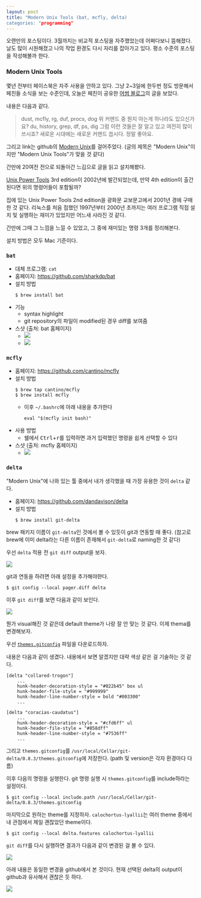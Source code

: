 ```yaml
---
layout: post
title: "Modern Unix Tools (bat, mcfly, delta)
categories: "programming"
---
```


오랜만의 포스팅이다. 3월까지는 비교적 포스팅을 자주했었는데 어쩌다보니 뜸해졌다. 날도 많이 시원해졌고 나의 작업 환경도 다시 자리를 잡아가고 있다. 평소 수준의 포스팅을 작성해볼까 한다.

### Modern Unix Tools

몇년 전부터 페이스북은 자주 사용을 안하고 있다. 그냥 2~3일에 한두번 정도 방문해서 페친들 소식을 보는 수준인데, 오늘은 페친이 공유한 [어썸 블로그](https://www.facebook.com/awesomeblogs/posts/1204819803371049)의 글을 보았다.

내용은 다음과 같다.

> dust, mcfly, rg, duf, procs, dog
> 위 커맨드 중 뭔지 아는게 하나라도 있으신가요?
> du, history, grep, df, ps, dig
> 그럼 이런 것들은 잘 알고 있고 여전히 많이 쓰시죠?
> 새로운 시대에는 새로운 커맨드 씁시다. 정말 좋아요.

그리고 link는 github의 [Modern Unix](https://github.com/ibraheemdev/modern-unix)를 걸어주었다. (글의 제목은 "Modern Unix"이지만  "Modern Unix Tools"가 맞을 것 같다)

간만에 20여전 전으로 되돌아간 느김으로 글을 읽고 설치해봤다.

[Unix Power Tools](https://www.amazon.com/Power-Tools-Third-Shelley-Powers/dp/0596003307) 3rd edition이 2002년에 발간되었는데, 만약 4th edition이 출간된다면 위의 명령어들이 포함될까?

집에 있는 Unix Power Tools 2nd edition을 광화문 교보문고에서 2001년 경에 구매한 것 같다. 리눅스를 처음 접했던 1997년부터 2000년 초까지는 여러 프로그램 직접 설치 및 실행하는 재미가 있었지만 어느새 사라진 것 같다.

간만에 그때 그 느낌을 느낄 수 있었고, 그 중에 재미있는 명령 3개를 정리해본다.

설치 방법은 모두 Mac 기준이다.

### `bat`

- 대체 프로그램: `cat`
- 홈페이지: https://github.com/sharkdp/bat
- 설치 방법
    ```console
    $ brew install bat
    ```
- 기능
    - syntax highlight
    - git repository의 파일이 modified된 경우 diff를 보여줌
- 스샷 (출처: bat 홈페이지)
    - <img src=https://camo.githubusercontent.com/7b7c397acc5b91b4c4cf7756015185fe3c5f700f70d256a212de51294a0cf673/68747470733a2f2f696d6775722e636f6d2f724773646e44652e706e67>
    - <img src=https://camo.githubusercontent.com/c436c206f2c86605ab2f9fb632dd485afc05fccbf14af472770b0c59d876c9cc/68747470733a2f2f692e696d6775722e636f6d2f326c53573452452e706e67>

### `mcfly`

- 홈페이지: https://github.com/cantino/mcfly
- 설치 방법
    ```console
    $ brew tap cantino/mcfly
    $ brew install mcfly
    ```
    - 이후 `~/.bashrc`에 아래 내용을 추가한다
        ```
        eval "$(mcfly init bash)"
        ```
- 사용 방법
    - 쉘에서 <kbd>Ctrl</kbd>+<kbd>r</kbd>를 입력하면 과거 입력했던 명령을 쉽게 선택할 수 있다
- 스샷 (출처: mcfly 홈페이지)
    - <img src=https://raw.githubusercontent.com/cantino/mcfly/master/docs/screenshot.png>

### `delta`

"Modern Unix"에 나와 있는 툴 중에서 내가 생각했을 때 가장 유용한 것이 `delta` 같다.

- 홈페이지: https://github.com/dandavison/delta
- 설치 방법
    ```console
    $ brew install git-delta
    ```

brew 패키지 이름이 `git-delta`인 것에서 볼 수 있듯이 git과 연동할 때 좋다. (참고로 brew에 이미 delta라는 다른 이름이 존재해서 `git-delta`로 naming한 것 같다)

우선 `delta` 적용 전 `git diff` output을 보자.

<img src="https://i.imgur.com/2r07d2V.png">

git과 연동을 하려면 아래 설정을 추가해야햔다.

```console
$ git config --local pager.diff delta
```

이후 `git diff`를 보면 다음과 같이 보인다.

<img src="https://i.imgur.com/vCaW4gF.png">

뭔가 visual해진 것 같은데 default theme가 나랑 잘 안 맞는 것 같다. 이제 thema를 변경해보자.

우선 [`themes.gitconfig`](https://github.com/dandavison/delta/blob/master/themes.gitconfig) 파일을 다운로드하자.

내용은 다음과 같이 생겼다. 내용에서 보면 알겠지만 대략 색상 같은 걸 기술하는 것 같다.

```
[delta "collared-trogon"]
    ...
    hunk-header-decoration-style = "#022b45" box ul
    hunk-header-file-style = "#999999"
    hunk-header-line-number-style = bold "#003300"
	...

[delta "coracias-caudatus"]
	...
    hunk-header-decoration-style = "#cfd6ff" ul
    hunk-header-file-style = "#858dff"
    hunk-header-line-number-style = "#7536ff"
    ...
```

그리고 `themes.gitconfig`를 `/usr/local/Cellar/git-delta/0.8.3/themes.gitconfig`에 저장한다. (path 및 version은 각자 환경마다 다름)

이후 다음의 명령을 실행한다. git 명령 실행 시 `themes.gitconfig`를 include하라는 설정이다.

```console
$ git config --local include.path /usr/local/Cellar/git-delta/0.8.3/themes.gitconfig
```

마지막으로 원하는 theme를 지정하자. `calochortus-lyallii`는 여러 theme 중에서 내 관점에서 제일 괜찮았던 theme이다.

```console
$ git config --local delta.features calochortus-lyallii
```

`git diff`를 다시 실행하면 결과가 다음과 같이 변경된 걸 볼 수 있다.

<img src="https://i.imgur.com/v7plwSL.png">

아래 내용은 동일한 변경을 github에서 본 것이다. 현재 선택된 delta의 output이 github과 유사해서 괜찮은 듯 하다.

<img src="https://i.imgur.com/Mbs1iwo.png">
